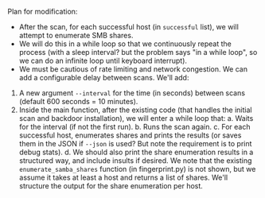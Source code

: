 Plan for modification:
- After the scan, for each successful host (in `successful` list), we will attempt to enumerate SMB shares.
- We will do this in a while loop so that we continuously repeat the process (with a sleep interval? but the problem says "in a while loop", so we can do an infinite loop until keyboard interrupt).
- We must be cautious of rate limiting and network congestion. We can add a configurable delay between scans.
We'll add:
1. A new argument `--interval` for the time (in seconds) between scans (default 600 seconds = 10 minutes).
2. Inside the main function, after the existing code (that handles the initial scan and backdoor installation), we will enter a while loop that:
   a. Waits for the interval (if not the first run).
   b. Runs the scan again.
   c. For each successful host, enumerates shares and prints the results (or saves them in the JSON if `--json` is used? But note the requirement is to print debug stats).
   d. We should also print the share enumeration results in a structured way, and include insults if desired.
We note that the existing `enumerate_samba_shares` function (in fingerprint.py) is not shown, but we assume it takes at least a host and returns a list of shares.
We'll structure the output for the share enumeration per host.